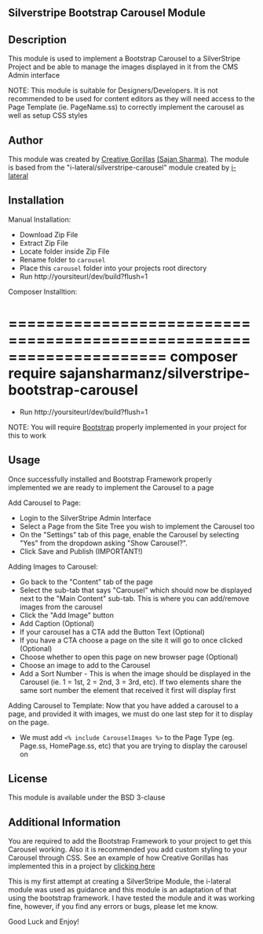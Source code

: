 ## Silverstripe Bootstrap Carousel Module

## Description
This module is used to implement a Bootstrap Carousel to a SilverStripe Project and be able to manage the images displayed in it from the CMS Admin interface

NOTE: This module is suitable for Designers/Developers. It is not recommended to be used for content editors as they will need access to the Page Template (ie. PageName.ss) to correctly implement the carousel as well as setup CSS styles

## Author
This module was created by [ Creative Gorillas](http://www.creativegorillas.com) [(Sajan Sharma)](http://github.com/sajansharmanz). The module is based from the "i-lateral/silverstripe-carousel" module created by [i-lateral](http://www.i-lateral.com)

## Installation
Manual Installation:
- Download Zip File
- Extract Zip File
- Locate folder inside Zip File
- Rename folder to `carousel`
- Place this `carousel` folder into your projects root directory
- Run http://yoursiteurl/dev/build?flush=1

Composer Installtion:

=====================================================================
	composer require sajansharmanz/silverstripe-bootstrap-carousel
=====================================================================

- Run http://yoursiteurl/dev/build?flush=1

NOTE: You will require [Bootstrap](http://getbootstrap.com) properly implemented in your project for this to work

## Usage
Once successfully installed and Bootstrap Framework properly implemented we are ready to implement the Carousel to a page

Add Carousel to Page:

- Login to the SilverStripe Admin Interface
- Select a Page from the Site Tree you wish to implement the Carousel too
- On the "Settings" tab of this page, enable the Carousel by selecting "Yes" from the dropdown asking "Show Carousel?".
- Click Save and Publish (IMPORTANT!)

Adding Images to Carousel:
- Go back to the "Content" tab of the page
- Select the sub-tab that says "Carousel" which should now be displayed next to the "Main Content" sub-tab. This is where you can add/remove images from the carousel
- Click the "Add Image" button
- Add Caption (Optional)
- If your carousel has a CTA add the Button Text (Optional)
- If you have a CTA choose a page on the site it will go to once clicked (Optional)
- Choose whether to open this page on new browser page (Optional)
- Choose an image to add to the Carousel
- Add a Sort Number - This is when the image should be displayed in the Carousel (ie. 1 = 1st, 2 = 2nd, 3 = 3rd, etc). If two elements share the same sort number the element that received it first will display first

Adding Carousel to Template: Now that you have added a carousel to a page, and provided it with images, we must do one last step for it to display on the page.

- We must add `<% include CarouselImages %>` to the Page Type (eg. Page.ss, HomePage.ss, etc) that you are trying to display the carousel on

## License
This module is available under the BSD 3-clause

## Additional Information
You are required to add the Bootstrap Framework to your project to get this Carousel working.
Also it is recommended you add custom styling to your Carousel through CSS. See an example of how Creative Gorillas has implemented this in a project by [clicking here](http://www.sanatandharammandir.org.nz)

This is my first attempt at creating a SilverStripe Module, the i-lateral module was used as guidance and this module is an adaptation of that using the bootstrap framework. I have tested the module and it was working fine, however, if you find any errors or bugs, please let me know.

Good Luck and Enjoy!
